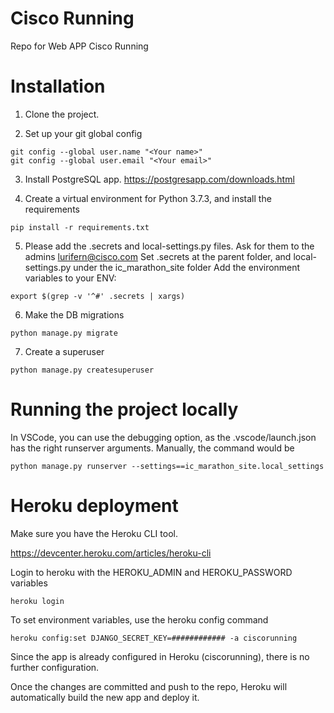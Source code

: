 # Cisco Running

Repo for Web APP Cisco Running
# Installation

1. Clone the project.

2. Set up your git global config

``` 
git config --global user.name "<Your name>"     
git config --global user.email "<Your email>"
``` 

3. Install PostgreSQL app.
https://postgresapp.com/downloads.html

4. Create a virtual environment for Python 3.7.3, and install the requirements

``` 
pip install -r requirements.txt
``` 

5. Please add the .secrets and local-settings.py files. Ask for them to the admins lurifern@cisco.com
Set .secrets at the parent folder, and local-settings.py under the ic_marathon_site folder
Add the environment variables to your ENV:

``` 
export $(grep -v '^#' .secrets | xargs)
``` 

6. Make the DB migrations

``` 
python manage.py migrate
``` 

7. Create a superuser

``` 
python manage.py createsuperuser
```  

# Running the project locally

In VSCode, you can use the debugging option, as the .vscode/launch.json has the right runserver arguments.
Manually, the command would be

``` 
python manage.py runserver --settings==ic_marathon_site.local_settings
``` 

# Heroku deployment

Make sure you have the Heroku CLI tool.

https://devcenter.heroku.com/articles/heroku-cli

Login to heroku with the HEROKU_ADMIN and HEROKU_PASSWORD variables

``` 
heroku login
``` 

To set environment variables, use the heroku config command

``` 
heroku config:set DJANGO_SECRET_KEY=############ -a ciscorunning
``` 

Since the app is already configured in Heroku (ciscorunning), there is no further configuration.

Once the changes are committed and push to the repo, Heroku will automatically build the new app and deploy it.